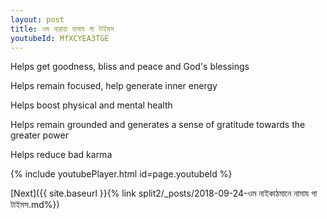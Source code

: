 ```yaml
---
layout: post
title: ওম নারায়া নামায গা টাইমস
youtubeId: MfXCYEA3TGE
---
```

 
 
Helps get goodness, bliss and peace and God's blessings
 
Helps remain focused, help generate inner energy 
 
Helps boost physical and mental health 
 
Helps remain grounded and generates a sense of gratitude towards the greater power 
 
Helps reduce bad karma
 
 
 
 


{% include youtubePlayer.html id=page.youtubeId %}
 
[Next]({{ site.baseurl }}{% link  split2/_posts/2018-09-24-ওম নাইকাঠমানে নামায গা টাইমস.md%})
 

